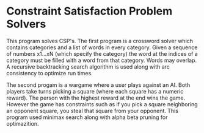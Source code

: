 # Constraint Satisfaction Problem Solvers

This program solves CSP's. The first program
is a crossword solver which contains categories
and a list of words in every category. Given a
sequence of numbers x1...xN (which specify the category)
the word at the indices of a category must be filled
with a word from that category. Words may overlap.
A recursive backtracking search algorithm is used
along with arc consistency to optimize run times.

The second progam is a wargame where a user plays
against an AI. Both players take turns picking a square
(where each square has a numeric reward). The person
with the highest reward at the end wins the game. However
the game has constraints such as if you pick a square neighboring
an opponent square, you steal that square from your 
opponent. This program used minimax search along with
alpha beta pruning for optimazition.


